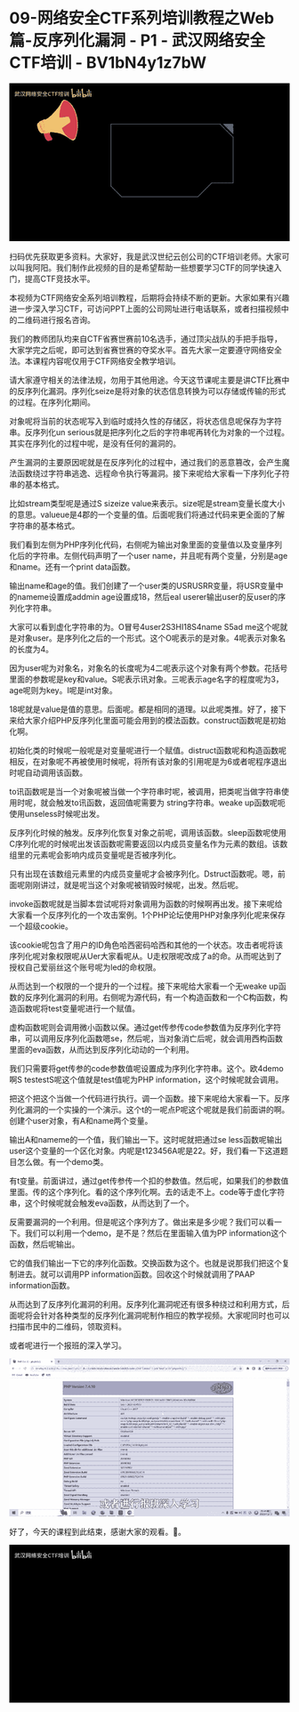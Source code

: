 # 09-网络安全CTF系列培训教程之Web篇-反序列化漏洞 - P1 - 武汉网络安全CTF培训 - BV1bN4y1z7bW

![](img/e34f7e0608631b9f4ffcdf8aaa2d365d_0.png)

扫码优先获取更多资料。大家好，我是武汉世纪云创公司的CTF培训老师。大家可以叫我阿阳。我们制作此视频的目的是希望帮助一些想要学习CTF的同学快速入门，提高CTF竞技水平。

本视频为CTF网络安全系列培训教程，后期将会持续不断的更新。大家如果有兴趣进一步深入学习CTF，可访问PPT上面的公司网址进行电话联系，或者扫描视频中的二维码进行报名咨询。

我们的教师团队均来自CTF省赛世赛前10名选手，通过顶尖战队的手把手指导，大家学完之后呢，即可达到省赛世赛的夺奖水平。首先大家一定要遵守网络安全法。本课程内容呢仅用于CTF网络安全教学培训。

请大家遵守相关的法律法规，勿用于其他用途。今天这节课呢主要是讲CTF比赛中的反序列化漏洞。序列化seize是将对象的状态信息转换为可以存储或传输的形式的过程。在序列化期间。

对象呢将当前的状态呢写入到临时或持久性的存储区，将状态信息呢保存为字符串。反序列化un serious就是把序列化之后的字符串呢再转化为对象的一个过程。其实在序列化的过程中呢，是没有任何的漏洞的。

产生漏洞的主要原因呢就是在反序列化的过程中，通过我们的恶意篡改，会产生魔法函数绕过字符串逃逸、远程命令执行等漏洞。接下来呢给大家看一下序列化子符串的基本格式。

比如stream类型呢是通过S sizeize value来表示。size呢是stream变量长度大小的意思。valueue是4郡的一个变量的值。后面呢我们将通过代码来更全面的了解字符串的基本格式。

我们看到左侧为PHP序列化代码，右侧呢为输出对象里面的变量值以及变量序列化后的字符串。左侧代码声明了一个user name，并且呢有两个变量，分别是age和name。还有一个print data函数。

输出name和age的值。我们创建了一个user类的USRUSRR变量，将USR变量中的nameme设置成addmin age设置成18，然后eal userer输出user的反user的序列化字符串。

大家可以看到虚化字符串的为。O冒号4user2S3HI18S4name S5ad me这个呢就是对象user。是序列化之后的一个形式。这个O呢表示的是对象。4呢表示对象名的长度为4。

因为user呢为对象名，对象名的长度呢为4二呢表示这个对象有两个参数。花括号里面的参数呢是key和value。S呢表示讯对象。三呢表示age名字的程度呢为3，age呢则为key。I呢是int对象。

18呢就是value是值的意思。后面呢。都是相同的道理。以此呢类推。好了，接下来给大家介绍PHP反序列化里面可能会用到的模法函数。construct函数呢是初始化啊。

初始化类的时候呢一般呢是对变量呢进行一个赋值。distruct函数呢和构造函数呢相反，在对象呢不再被使用时候呢，将所有该对象的引用呢是为6或者呢程序退出时呢自动调用该函数。

to讯函数呢是当一个对象呢被当做一个字符串时呢，被调用，把类呢当做字符串使用时呢，就会触发to讯函数，返回值呢需要为 string字符串。weake up函数呢呃使用unseless时候呢出发。

反序列化时候的触发。反序列化恢复对象之前呢，调用该函数。sleep函数呢使用C序列化呢的时候呢出发该函数呢需要返回以内成员变量名作为元素的数组。该数组里的元素呢会影响内成员变量呢是否被序列化。

只有出现在该数组元素里的内成员变量呢才会被序列化。Dstruct函数呢。嗯，前面呢刚刚讲过，就是呢当这个对象呢被销毁时候呢，出发。然后呢。

invoke函数呢就是当脚本尝试呢将对象调用为函数的时候啊再出发。接下来呢给大家看一个反序列化的一个攻击案例。1个PHP论坛使用PHP对象序列化呢来保存一个超级cookie。

该cookie呢包含了用户的ID角色哈西密码哈西和其他的一个状态。攻击者呢将该序列化呢对象权限呢从Uer大家看呢从。U走权限呢改成了a的命。从而呢达到了授权自己爱丽丝这个账号呢为led的命权限。

从而达到一个权限的一个提升的一个过程。接下来呢给大家看一个无weake up函数的反序列化漏洞的利用。右侧呢为源代码，有一个构造函数和一个C构函数，构造函数呢将test变量呢进行一个赋值。

虚构函数呢则会调用微小函数以保。通过get传参传code参数值为反序列化字符串，可以调用反序列化函数嗯se，然后呢，当对象消亡后呢，就会调用西构函数里面的eva函数，从而达到反序列化动动的一个利用。

我们只需要将get传参的code参数值呢设置成为序列化字符串。这个。欧4demo啊S testestS呢这个值就是test值呢为PHP information，这个时候呢就会调用。

把这个把这个当做一个代码进行执行。调一个函数。接下来呢给大家看一下。反序列化漏洞的一个实操的一个演示。这个t的一呢点P呢这个呢就是我们前面讲的啊。创建个user对象，有A和name两个变量。

输出A和nameme的一个值，我们输出一下。这时呢就把通过se less函数呢输出user这个变量的一个区化对象。内呢是t123456A呢是22。好，我们看一下这道题目怎么做。有一个demo类。

有t变量。前面讲过，通过get传参传一个扣的参数值。然后呢，如果我们的参数值里面。传的这个序列化。看的这个序列化啊。去的话走不上。code等于虚化字符串，这个时候呢就会触发eva函数，从而达到了一个。

反需要漏洞的一个利用。但是呢这个序列方了。做出来是多少呢？我们可以看一下。我们可以利用一个demo，是不是？然后在里面输入值为PP information这个函数，然后呢输出。

它的值我们输出一下它的序列化函数。交换函数为这个。也就是说那我们把这个复制进去。就可以调用PP information函数。回收这个时候就调用了PAAP information函数。

从而达到了反序列化漏洞的利用。反序列化漏洞呢还有很多种绕过和利用方式，后面呢将会针对各种类型的反序列化漏洞呢制作相应的教学视频。大家呢同时也可以扫描市民中的二维码，领取资料。

或者呢进行一个报班的深入学习。

![](img/e34f7e0608631b9f4ffcdf8aaa2d365d_2.png)

好了，今天的课程到此结束，感谢大家的观看。🎼。

![](img/e34f7e0608631b9f4ffcdf8aaa2d365d_4.png)